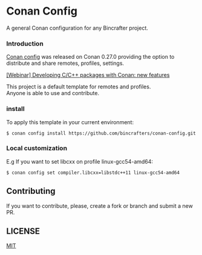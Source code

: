 # Conan Config

A general Conan configuration for any Bincrafter project.

### Introduction

[Conan config](http://conanio.readthedocs.io/en/latest/reference/commands/config.html) was
released on Conan 0.27.0 providing the option to distribute and share remotes, profiles, settings.

[[Webinar] Developing C/C++ packages with Conan: new features](https://youtu.be/Aey_O86mSfg)

This project is a default template for remotes and profiles.  
Anyone is able to use and contribute.

### install

To apply this template in your current environment:

    $ conan config install https://github.com/bincrafters/conan-config.git

### Local customization

E.g If you want to set libcxx on profile linux-gcc54-amd64:

    $ conan config set compiler.libcxx=libstdc++11 linux-gcc54-amd64

## Contributing

If you want to contribute, please, create a fork or branch and submit a new PR.

## LICENSE
[MIT](LICENSE.txt)
